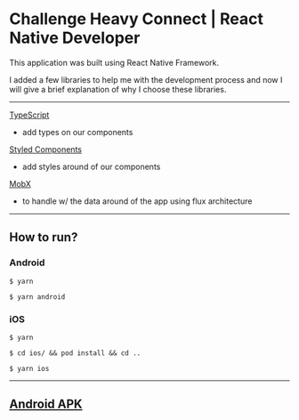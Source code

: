 # Challenge Heavy Connect | React Native Developer

This application was built using React Native Framework.

I added a few libraries to help me with the development process and now I will give a brief explanation of why I choose these libraries.

___

[TypeScript](https://www.typescriptlang.org/)
- add types on our components

[Styled Components](https://styled-components.com/)
- add styles around of our components

[MobX](https://mobx.js.org/README.html)
- to handle w/ the data around of the app using flux architecture

___


## How to run?

### Android

```shell 
$ yarn
```

```shell 
$ yarn android
```

### iOS

```shell 
$ yarn
```

```shell 
$ cd ios/ && pod install && cd ..
```

```shell 
$ yarn ios
```
___

## [Android APK](https://drive.google.com/file/d/1_4NzzfA6kaSZ9_O8jMCjK8YLFPNQP638/view?usp=sharing)
  